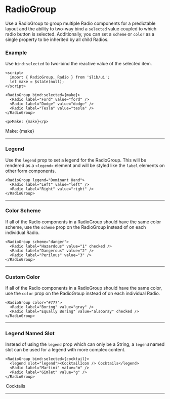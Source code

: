 <script>
	import { Radio, RadioGroup } from '$lib/ui';
  import Tables from './Tables.svelte';
  import { Martini } from 'lucide-svelte';

  let make = $state(null);
  let hand = $state(null);
  let level = $state(null);
  let color = $state(null);
  let cocktail = $state(null);
</script>

# RadioGroup

Use a RadioGroup to group multiple Radio components for a predictable layout and the ability to two-way bind a
`selected` value coupled to which radio button is selected. Additionally, you can  set a `scheme` or `color` as a single
property to be inherited by all child Radios.

### Example

Use `bind:selected` to two-bind the reactive value of the selected item.

```svelte
<script>
  import { RadioGroup, Radio } from '$lib/ui';
  let make = $state(null);
</script>

<RadioGroup bind:selected={make}>
  <Radio label="Ford" value="ford" />
  <Radio label="Dodge" value="dodge" />
  <Radio label="Tesla" value="tesla" />
</RadioGroup>

<p>Make: {make}</p>
```
<RadioGroup bind:selected={make}>
  <Radio label="Ford" value="ford" />
  <Radio label="Dodge" value="dodge" />
  <Radio label="Tesla" value="tesla" />
</RadioGroup>

<p>Make: {make}</p>

---

### Legend

Use the `legend` prop to set a legend for the RadioGroup. This will be rendered as a `<legend>` element and will be
styled like the `label` elements on other form components.

```svelte
<RadioGroup legend="Dominant Hand">
  <Radio label="Left" value="left" />
  <Radio label="Right" value="right" />
</RadioGroup>
```
<RadioGroup legend="Dominant Hand">
  <Radio label="Left" value="left" />
  <Radio label="Right" value="right" />
</RadioGroup>

---

### Color Scheme

If all of the Radio components in a RadioGroup should have the same color scheme, use the `scheme` prop on the
RadioGroup instead of on each individual Radio.

```svelte
<RadioGroup scheme="danger">
  <Radio label="Hazardous" value="1" checked />
  <Radio label="Dangerous" value="2" />
  <Radio label="Perilous" value="3" />
</RadioGroup>
```
<RadioGroup scheme="danger">
  <Radio label="Hazardous" value="1" checked />
  <Radio label="Dangerous" value="2" />
  <Radio label="Perilous" value="3" />
</RadioGroup>

---

### Custom Color

If all of the Radio components in a RadioGroup should have the same color, use the `color` prop on the
RadioGroup instead of on each individual Radio.

```svelte
<RadioGroup color="#777">
  <Radio label="Boring" value="gray" />
  <Radio label="Equally Boring" value="alsoGray" checked />
</RadioGroup>
```
<RadioGroup color="#777">
  <Radio label="Boring" value="gray" />
  <Radio label="Equally Boring" value="alsoGray" checked />
</RadioGroup>

---

### Legend Named Slot

Instead of using the `legend` prop which can only be a String, a `legend` named slot can be used for a legend with more
complex content.

```svelte
<RadioGroup bind:selected={cocktail}>
  <legend slot="legend"><CocktailIcon /> Cocktails</legend>
  <Radio label="Martini" value="m" />
  <Radio label="Gimlet" value="g" />
</RadioGroup>
```
<RadioGroup bind:selected={cocktail}>
  <legend slot="legend" class="flex items-center pb-2"><Martini size={20} /> Cocktails</legend>
  <Radio label="Martini" value="m" />
  <Radio label="Gimlet" value="g" />
</RadioGroup>

---
<Tables />